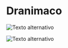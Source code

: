 # Dranimaco

![Texto alternativo](https://3.bp.blogspot.com/--yDxGG-Zkgg/U2lYisAjzpI/AAAAAAAABII/lxF7BwMM5iM/w1200-h630-p-k-no-nu/1.png)

![Texto alternativo](https://i.ibb.co/wrS5Y6j/Dranimaco.png)
